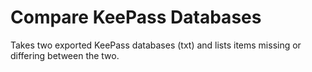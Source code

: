 # Compare KeePass Databases

Takes two exported KeePass databases (txt) and lists items missing or differing between the two.

